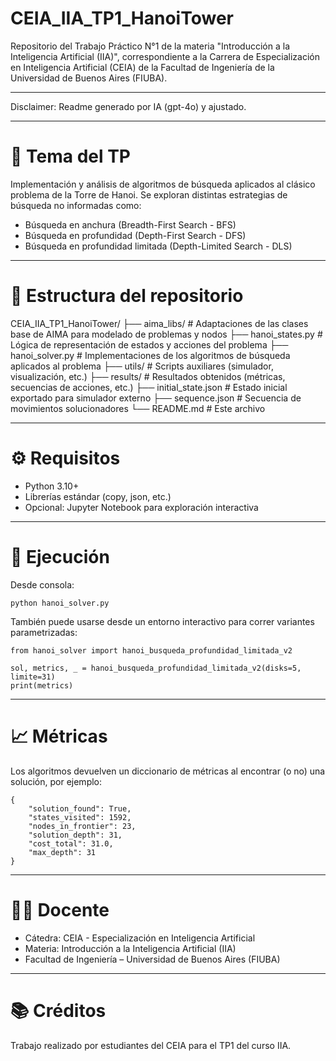 # CEIA_IIA_TP1_HanoiTower

Repositorio del Trabajo Práctico N°1 de la materia "Introducción a la Inteligencia Artificial (IIA)", correspondiente a la Carrera de Especialización en Inteligencia Artificial (CEIA) de la Facultad de Ingeniería de la Universidad de Buenos Aires (FIUBA).

---

Disclaimer: Readme generado por IA (gpt-4o) y ajustado. 

---

# 🧠 Tema del TP

Implementación y análisis de algoritmos de búsqueda aplicados al clásico problema de la Torre de Hanoi. Se exploran distintas estrategias de búsqueda no informadas como:

- Búsqueda en anchura (Breadth-First Search - BFS)
- Búsqueda en profundidad (Depth-First Search - DFS)
- Búsqueda en profundidad limitada (Depth-Limited Search - DLS)

---

# 🧩 Estructura del repositorio

CEIA_IIA_TP1_HanoiTower/
├── aima_libs/                # Adaptaciones de las clases base de AIMA para modelado de problemas y nodos
├── hanoi_states.py          # Lógica de representación de estados y acciones del problema
├── hanoi_solver.py          # Implementaciones de los algoritmos de búsqueda aplicados al problema
├── utils/                   # Scripts auxiliares (simulador, visualización, etc.)
├── results/                 # Resultados obtenidos (métricas, secuencias de acciones, etc.)
├── initial_state.json       # Estado inicial exportado para simulador externo
├── sequence.json            # Secuencia de movimientos solucionadores
└── README.md                # Este archivo

---

# ⚙️ Requisitos

- Python 3.10+
- Librerías estándar (copy, json, etc.)
- Opcional: Jupyter Notebook para exploración interactiva

---

# 🚀 Ejecución

Desde consola:

    python hanoi_solver.py

También puede usarse desde un entorno interactivo para correr variantes parametrizadas:

    from hanoi_solver import hanoi_busqueda_profundidad_limitada_v2

    sol, metrics, _ = hanoi_busqueda_profundidad_limitada_v2(disks=5, limite=31)
    print(metrics)

---

# 📈 Métricas

Los algoritmos devuelven un diccionario de métricas al encontrar (o no) una solución, por ejemplo:

    {
        "solution_found": True,
        "states_visited": 1592,
        "nodes_in_frontier": 23,
        "solution_depth": 31,
        "cost_total": 31.0,
        "max_depth": 31
    }

---

# 👨‍🏫 Docente

- Cátedra: CEIA - Especialización en Inteligencia Artificial
- Materia: Introducción a la Inteligencia Artificial (IIA)
- Facultad de Ingeniería – Universidad de Buenos Aires (FIUBA)

---

# 📚 Créditos

Trabajo realizado por estudiantes del CEIA para el TP1 del curso IIA.
